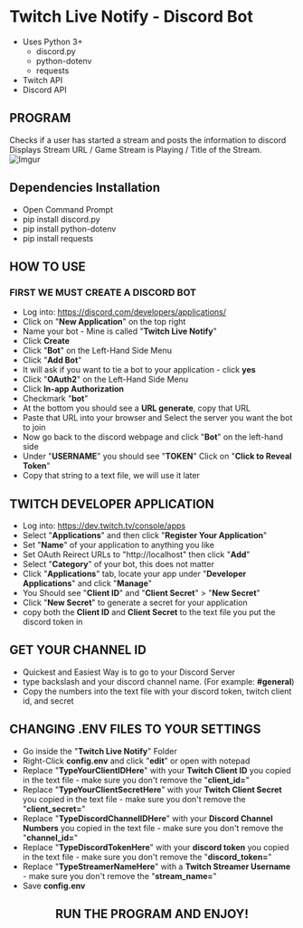 # Twitch Live Notify - Discord Bot
* Uses Python 3+ 
    * discord.py 
    * python-dotenv
    * requests
* Twitch API 
* Discord API

## PROGRAM
Checks if a user has started a stream and posts the information to discord <br />
Displays Stream URL / Game Stream is Playing / Title of the Stream.
![Imgur](https://imgur.com/Hl9nETw.jpg)

## Dependencies Installation
* Open Command Prompt
* pip install discord.py
* pip install python-dotenv
* pip install requests

## HOW TO USE
### FIRST WE MUST CREATE A DISCORD BOT
* Log into: https://discord.com/developers/applications/
* Click on "**New Application**" on the top right
* Name your bot - Mine is called "**Twitch Live Notify**"
* Click **Create**
* Click "**Bot**" on the Left-Hand Side Menu
* Click "**Add Bot**"
* It will ask if you want to tie a bot to your application - click **yes**
* Click "**OAuth2**" on the Left-Hand Side Menu
* Click **In-app Authorization**
* Checkmark "**bot**"
* At the bottom you should see a **URL generate**, copy that URL
* Paste that URL into your browser and Select the server you want the bot to join
* Now go back to the discord webpage and click "**Bot**" on the left-hand side
* Under "**USERNAME**" you should see "**TOKEN**" Click on "**Click to Reveal Token**"
* Copy that string to a text file, we will use it later

## TWITCH DEVELOPER APPLICATION
* Log into: https://dev.twitch.tv/console/apps
* Select "**Applications**" and then click "**Register Your Application**"
* Set "**Name**" of your application to anything you like
* Set OAuth Reirect URLs to "http://localhost" then click "**Add**"
* Select "**Category**" of your bot, this does not matter
* Click "**Applications**" tab, locate your app under "**Developer Applications**" and click "**Manage**"
* You Should see "**Client ID**" and "**Client Secret**" > "**New Secret**"
* Click "**New Secret**" to generate a secret for your application
* copy both the **Client ID** and **Client Secret** to the text file you put the discord token in

## GET YOUR CHANNEL ID
* Quickest and Easiest Way is to go to your Discord Server
* type backslash and your discord channel name. (For example: **\#general**)
* Copy the numbers into the text file with your discord token, twitch client id, and secret

## CHANGING .ENV FILES TO YOUR SETTINGS
* Go inside the "**Twitch Live Notify**" Folder
* Right-Click **config.env** and click "**edit**" or open with notepad
* Replace "**TypeYourClientIDHere**" with your **Twitch Client ID** you copied in the text file - make sure you don't remove the "**client_id=**"
* Replace "**TypeYourClientSecretHere**" with your **Twitch Client Secret** you copied in the text file - make sure you don't remove the "**client_secret=**"
* Replace "**TypeDiscordChannelIDHere**" with your **Discord Channel Numbers** you copied in the text file - make sure you don't remove the "**channel_id=**"
* Replace "**TypeDiscordTokenHere**" with your **discord token** you copied in the text file - make sure you don't remove the "**discord_token=**"
* Replace "**TypeStreamerNameHere**" with a **Twitch Streamer Username** - make sure you don't remove the "**stream_name=**"
* Save **config.env**


<center> <h2><strong>RUN THE PROGRAM AND ENJOY!</strong></h2> </center>


